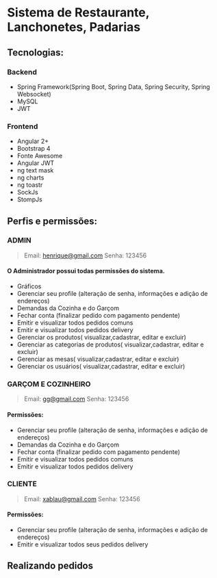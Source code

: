 # Sistema de Restaurante, Lanchonetes, Padarias
## Tecnologias:
### Backend
* Spring Framework(Spring Boot, Spring Data, Spring Security, Spring Websocket)
* MySQL
* JWT
### Frontend
* Angular 2+
* Bootstrap 4
* Fonte Awesome
* Angular JWT
* ng text mask
* ng charts
* ng toastr
* SockJs
* StompJs


## Perfis e permissões:
### ADMIN
>Email: henrique@gmail.com
>Senha: 123456

#### O Administrador possui todas permissões do sistema.
* Gráficos 
* Gerenciar seu profile (alteração de senha, informações e adição de endereços)
* Demandas da Cozinha e do Garçom
* Fechar conta (finalizar pedido com pagamento pendente)
* Emitir e visualizar todos pedidos comuns
* Emitir e visualizar todos pedidos delivery
* Gerenciar os produtos( visualizar,cadastrar, editar e excluir)
* Gerenciar as categorias de produtos( visualizar,cadastrar, editar e excluir)
* Gerenciar as mesas( visualizar,cadastrar, editar e excluir)
* Gerenciar os usuários( visualizar,cadastrar, editar e excluir)

### GARÇOM E COZINHEIRO
>Email: gg@gmail.com
>Senha: 123456
#### Permissões: 
* Gerenciar seu profile (alteração de senha, informações e adição de endereços)
* Demandas da Cozinha e do Garçom
* Fechar conta (finalizar pedido com pagamento pendente)
* Emitir e visualizar todos pedidos comuns
* Emitir e visualizar todos pedidos delivery


### CLIENTE
>Email: xablau@gmail.com
>Senha: 123456
#### Permissões: 
* Gerenciar seu profile (alteração de senha, informações e adição de endereços)
* Emitir e visualizar todos seus pedidos delivery

## Realizando pedidos





